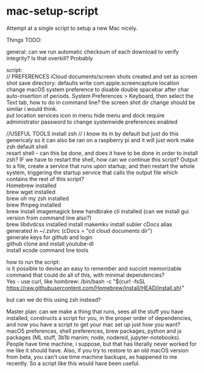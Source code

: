 # mac-setup-script
Attempt at a single script to setup a new Mac nicely. 

Things TODO:

general:
can we run automatic checksum of each download to verify integrity? Is that overkill? Probably

script:  
// PREFERENCES
iCloud documents/screen shots created and set as screen shot save directory: defaults write com.apple.screencapture location  
change macOS system preference to disable double spacebar after char auto-insertion of periods. System Preferences > Keyboard, then select the Text tab, how to do in command line? the screen shot dir change should be similar i would think.  
put location services icon in menu
hide menu and dock 
require administrator password to change systemwide preferences enabled


//USEFUL TOOLS
install zsh   // I know its in by default but just do this genericaly so it can also be ran on a raspberry pi and it will just work
make zsh default shell  
resart shell - can this be done, and does it have to be done in order to install zsh? IF we have to restart the shell, how can we continue this script? Output to a file, create a service that runs upon startup, and then restart the whole system, triggering the startup service that calls the output file which contains the rest of this script?  
Homebrew installed  
brew wget installed  
brew oh my zsh installed  
brew ffmpeg installed  
brew install imagemagick
brew handbrake cli installed (can we install gui version from command line also?)  
brew libdvdcss installed 
install makemkv
install subler
cDocs alias generated in ~/.zshrc (cDocs = "cd cloud documents dir")  
generate keys for github and login  
github clone and install youtube-dl  
install xcode command line tools  


how to run the script:  
is it possible to devise an easy to remember and succint memorizable command that could do all of this, with minimal dependencies?   
Yes - use curl, like hombrew: /bin/bash -c "$(curl -fsSL https://raw.githubusercontent.com/Homebrew/install/HEAD/install.sh)"  

but can we do this using zsh instead?  

Master plan: can we make a thing that runs, sees all the stuff you have installed, constructs a script for you, in the proper order of dependencies, and now you have a script to get your mac set up just how you want? macOS preferences, shell preferences, brew packages, python and js packages (ML stuff, 3b1b manim; node, nodered, jupyter-notebooks). People have time machine, i suppose, but that has literally never worked for me like it should have. Also, if you try to restore to an old macOS version from beta, you can't use time machine backups, as happened to me recently. So a script like this would have been useful. 
